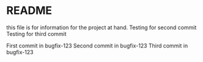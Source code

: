 # README
this file is for information for the project at hand.
Testing for second commit
Testing for third commit

First commit in bugfix-123
Second commit in bugfix-123
Third commit in bugfix-123

